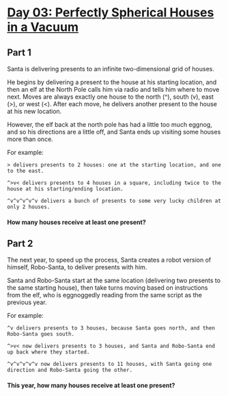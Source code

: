 # [Day 03: Perfectly Spherical Houses in a Vacuum](https://adventofcode.com/2015/day/3)

## Part 1

Santa is delivering presents to an infinite two-dimensional grid of houses.

He begins by delivering a present to the house at his starting location, and then an elf at the North Pole calls him via radio and tells him where to move next. Moves are always exactly one house to the north (^), south (v), east (>), or west (<). After each move, he delivers another present to the house at his new location.

However, the elf back at the north pole has had a little too much eggnog, and so his directions are a little off, and Santa ends up visiting some houses more than once.

For example:

```
> delivers presents to 2 houses: one at the starting location, and one to the east.

^>v< delivers presents to 4 houses in a square, including twice to the house at his starting/ending location.

^v^v^v^v^v delivers a bunch of presents to some very lucky children at only 2 houses.
```

#### How many houses receive at least one present?

## Part 2

The next year, to speed up the process, Santa creates a robot version of himself, Robo-Santa, to deliver presents with him.

Santa and Robo-Santa start at the same location (delivering two presents to the same starting house), then take turns moving based on instructions from the elf, who is eggnoggedly reading from the same script as the previous year.

For example:

```
^v delivers presents to 3 houses, because Santa goes north, and then Robo-Santa goes south.

^>v< now delivers presents to 3 houses, and Santa and Robo-Santa end up back where they started.

^v^v^v^v^v now delivers presents to 11 houses, with Santa going one direction and Robo-Santa going the other.
```

#### This year, how many houses receive at least one present?